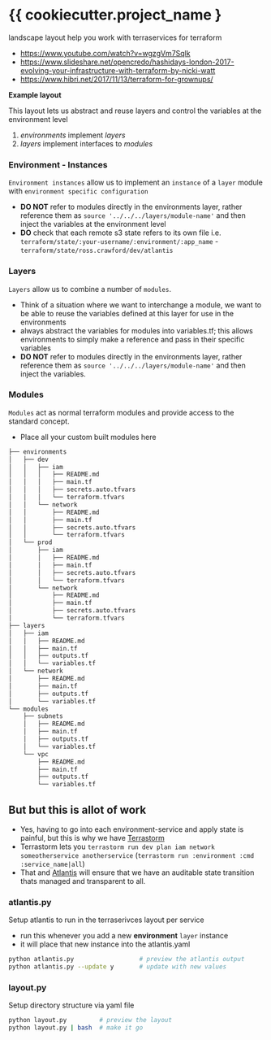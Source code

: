 # {{ cookiecutter.project_name }

landscape layout help you work with terraservices for terraform

* https://www.youtube.com/watch?v=wgzgVm7Sqlk
* https://www.slideshare.net/opencredo/hashidays-london-2017-evolving-your-infrastructure-with-terraform-by-nicki-watt
* https://www.hibri.net/2017/11/13/terraform-for-grownups/


**Example layout**

This layout lets us abstract and reuse layers and control the variables at the environment level

1. *environments* implement *layers*
2. *layers* implement interfaces to *modules*


### Environment - Instances

`Environment instances` allow us to implement an `instance` of a `layer` module with `environment specific configuration`

* **DO NOT** refer to modules directly in the environments layer, rather reference them as `source '../../../layers/module-name'` and then inject the variables at the environment level
* **DO** check that each remote s3 state refers to its own file i.e. `terraform/state/:your-username/:environment/:app_name` - `terraform/state/ross.crawford/dev/atlantis`


### Layers

`Layers` allow us to combine a number of `modules`.

* Think of a situation where we want to interchange a module, we want to be able to reuse the variables defined at this layer for use in the environments
* always abstract the variables for modules into variables.tf; this allows environments to simply make a reference and pass in their specific variables
* **DO NOT** refer to modules directly in the environments layer, rather reference them as `source '../../../layers/module-name'` and then inject the variables. 


### Modules

`Modules` act as normal terraform modules and provide access to the standard concept.

* Place all your custom built modules here


``` bash
├── environments
│   ├── dev
│   │   ├── iam
│   │   │   ├── README.md
│   │   │   ├── main.tf
│   │   │   ├── secrets.auto.tfvars
│   │   │   └── terraform.tfvars
│   │   └── network
│   │       ├── README.md
│   │       ├── main.tf
│   │       ├── secrets.auto.tfvars
│   │       └── terraform.tfvars
│   └── prod
│       ├── iam
│       │   ├── README.md
│       │   ├── main.tf
│       │   ├── secrets.auto.tfvars
│       │   └── terraform.tfvars
│       └── network
│           ├── README.md
│           ├── main.tf
│           ├── secrets.auto.tfvars
│           └── terraform.tfvars
├── layers
│   ├── iam
│   │   ├── README.md
│   │   ├── main.tf
│   │   ├── outputs.tf
│   │   └── variables.tf
│   └── network
│       ├── README.md
│       ├── main.tf
│       ├── outputs.tf
│       └── variables.tf
└── modules
    ├── subnets
    │   ├── README.md
    │   ├── main.tf
    │   ├── outputs.tf
    │   └── variables.tf
    └── vpc
        ├── README.md
        ├── main.tf
        ├── outputs.tf
        └── variables.tf
```


## But but this is allot of work

* Yes, having to go into each environment-service and apply state is painful, but this is why we have [Terrastorm](https://github.com/rosscdh/terrastorm)
* Terrastorm lets you `terrastorm run dev plan iam network someotherservice anotherservice` (`terrastorm run :environment :cmd :service_name|all`)
* That and [Atlantis](https://runatlantis.io) will ensure that we have an auditable state transition thats managed and transparent to all.


### atlantis.py

Setup atlantis to run in the terraserivces layout per service

* run this whenever you add a new **environment** `layer` instance
* it will place that new instance into the atlantis.yaml

``` bash
python atlantis.py                  # preview the atlantis output
python atlantis.py --update y       # update with new values
```


### layout.py

Setup directory structure via yaml file

``` bash
python layout.py         # preview the layout
python layout.py | bash  # make it go
```